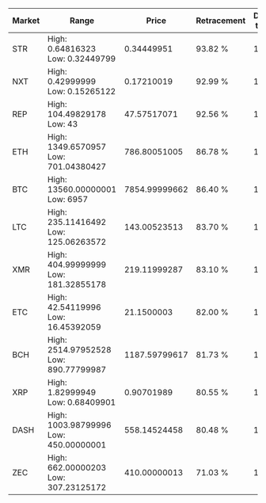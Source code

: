 | Market | Range | Price| Retracement | Doubles to 50% |
| --- | --- | --- | --- | --- |
| STR | High: 0.64816323<br />Low: 0.32449799 | 0.34449951 | 93.82 % | 1.41 |
| NXT | High: 0.42999999<br />Low: 0.15265122 | 0.17210019 | 92.99 % | 1.69 |
| REP | High: 104.49829178<br />Low: 43 | 47.57517071 | 92.56 % | 1.55 |
| ETH | High: 1349.6570957<br />Low: 701.04380427 | 786.80051005 | 86.78 % | 1.30 |
| BTC | High: 13560.00000001<br />Low: 6957 | 7854.99999662 | 86.40 % | 1.31 |
| LTC | High: 235.11416492<br />Low: 125.06263572 | 143.00523513 | 83.70 % | 1.26 |
| XMR | High: 404.99999999<br />Low: 181.32855178 | 219.11999287 | 83.10 % | 1.34 |
| ETC | High: 42.54119996<br />Low: 16.45392059 | 21.1500003 | 82.00 % | 1.39 |
| BCH | High: 2514.97952528<br />Low: 890.77799987 | 1187.59799617 | 81.73 % | 1.43 |
| XRP | High: 1.82999949<br />Low: 0.68409901 | 0.90701989 | 80.55 % | 1.39 |
| DASH | High: 1003.98799996<br />Low: 450.00000001 | 558.14524458 | 80.48 % | 1.30 |
| ZEC | High: 662.00000203<br />Low: 307.23125172 | 410.00000013 | 71.03 % | 1.18 |

